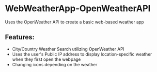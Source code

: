 # WebWeatherApp-OpenWeatherAPI
Uses the OpenWeather API to create a basic web-based weather app

## Features: 

  * City/Country Weather Search utilizing OpenWeather API
  * Uses the user's Public IP address to display location-specific weather when they first open the webpage
  * Changing icons depending on the weather
